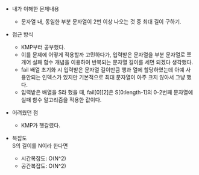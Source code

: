* 내가 이해한 문제내용
  - 문자열 내, 동일한 부분 문자열이 2번 이상 나오는 것 중 최대 길이 구하기. 
  
* 접근 방식
  - KMP부터 공부했다. 
  - 이를 문제에 어떻게 적용할까 고민하다가, 입력받은 문자열을 부분 문자열로 쪼개어 실패 함수 개념을 이용하여 반복되는 문자열 길이를 세면 되겠다 생각했다. 
  - fail 배열 초기화 시 입력받은 문자열 길이만큼 행과 열에 할당하였는데 아예 사용안되는 인덱스가 있지만 기본적으로 최대 문자열이 아주 크지 않아서 그냥 했다.
  - 입력받은 배열을 S라 했을 때, fail[0][2]은 S[0:length-1]의 0-2번째 문자열에 실패 함수 알고리즘을 적용한 값이다.
  
* 어려웠던 점
  - KMP가 헷갈렸다. 
  
* 복잡도    
    S의 길이를 N이라 한다면
  - 시간복잡도: O(N^2)
  - 공간복잡도: O(N^2) 
